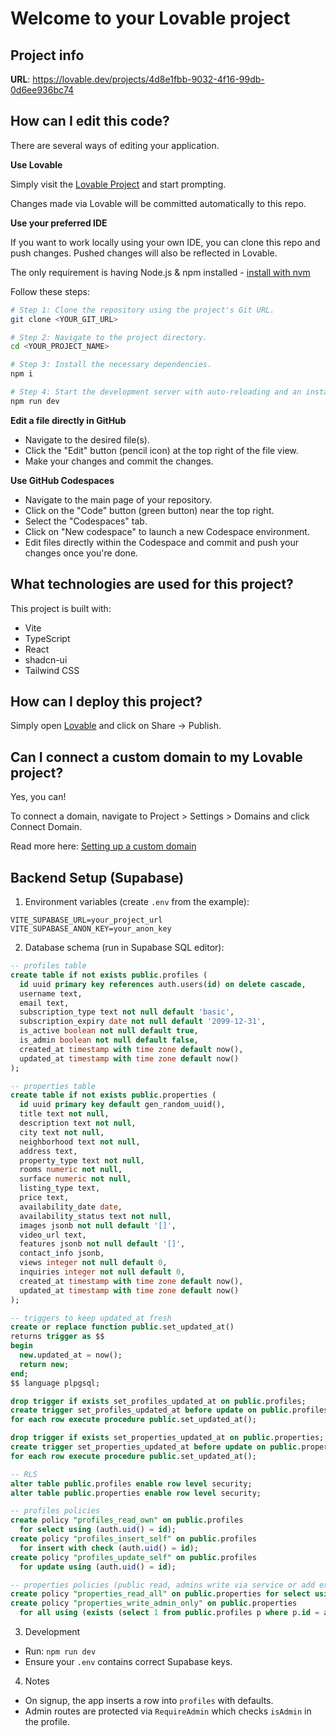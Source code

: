 # Welcome to your Lovable project

## Project info

**URL**: https://lovable.dev/projects/4d8e1fbb-9032-4f16-99db-0d6ee936bc74

## How can I edit this code?

There are several ways of editing your application.

**Use Lovable**

Simply visit the [Lovable Project](https://lovable.dev/projects/4d8e1fbb-9032-4f16-99db-0d6ee936bc74) and start prompting.

Changes made via Lovable will be committed automatically to this repo.

**Use your preferred IDE**

If you want to work locally using your own IDE, you can clone this repo and push changes. Pushed changes will also be reflected in Lovable.

The only requirement is having Node.js & npm installed - [install with nvm](https://github.com/nvm-sh/nvm#installing-and-updating)

Follow these steps:

```sh
# Step 1: Clone the repository using the project's Git URL.
git clone <YOUR_GIT_URL>

# Step 2: Navigate to the project directory.
cd <YOUR_PROJECT_NAME>

# Step 3: Install the necessary dependencies.
npm i

# Step 4: Start the development server with auto-reloading and an instant preview.
npm run dev
```

**Edit a file directly in GitHub**

- Navigate to the desired file(s).
- Click the "Edit" button (pencil icon) at the top right of the file view.
- Make your changes and commit the changes.

**Use GitHub Codespaces**

- Navigate to the main page of your repository.
- Click on the "Code" button (green button) near the top right.
- Select the "Codespaces" tab.
- Click on "New codespace" to launch a new Codespace environment.
- Edit files directly within the Codespace and commit and push your changes once you're done.

## What technologies are used for this project?

This project is built with:

- Vite
- TypeScript
- React
- shadcn-ui
- Tailwind CSS

## How can I deploy this project?

Simply open [Lovable](https://lovable.dev/projects/4d8e1fbb-9032-4f16-99db-0d6ee936bc74) and click on Share -> Publish.

## Can I connect a custom domain to my Lovable project?

Yes, you can!

To connect a domain, navigate to Project > Settings > Domains and click Connect Domain.

Read more here: [Setting up a custom domain](https://docs.lovable.dev/tips-tricks/custom-domain#step-by-step-guide)

## Backend Setup (Supabase)

1) Environment variables (create `.env` from the example):

```
VITE_SUPABASE_URL=your_project_url
VITE_SUPABASE_ANON_KEY=your_anon_key
```

2) Database schema (run in Supabase SQL editor):

```sql
-- profiles table
create table if not exists public.profiles (
  id uuid primary key references auth.users(id) on delete cascade,
  username text,
  email text,
  subscription_type text not null default 'basic',
  subscription_expiry date not null default '2099-12-31',
  is_active boolean not null default true,
  is_admin boolean not null default false,
  created_at timestamp with time zone default now(),
  updated_at timestamp with time zone default now()
);

-- properties table
create table if not exists public.properties (
  id uuid primary key default gen_random_uuid(),
  title text not null,
  description text not null,
  city text not null,
  neighborhood text not null,
  address text,
  property_type text not null,
  rooms numeric not null,
  surface numeric not null,
  listing_type text,
  price text,
  availability_date date,
  availability_status text not null,
  images jsonb not null default '[]',
  video_url text,
  features jsonb not null default '[]',
  contact_info jsonb,
  views integer not null default 0,
  inquiries integer not null default 0,
  created_at timestamp with time zone default now(),
  updated_at timestamp with time zone default now()
);

-- triggers to keep updated_at fresh
create or replace function public.set_updated_at()
returns trigger as $$
begin
  new.updated_at = now();
  return new;
end;
$$ language plpgsql;

drop trigger if exists set_profiles_updated_at on public.profiles;
create trigger set_profiles_updated_at before update on public.profiles
for each row execute procedure public.set_updated_at();

drop trigger if exists set_properties_updated_at on public.properties;
create trigger set_properties_updated_at before update on public.properties
for each row execute procedure public.set_updated_at();

-- RLS
alter table public.profiles enable row level security;
alter table public.properties enable row level security;

-- profiles policies
create policy "profiles_read_own" on public.profiles
  for select using (auth.uid() = id);
create policy "profiles_insert_self" on public.profiles
  for insert with check (auth.uid() = id);
create policy "profiles_update_self" on public.profiles
  for update using (auth.uid() = id);

-- properties policies (public read, admins write via service or add extra checks as needed)
create policy "properties_read_all" on public.properties for select using (true);
create policy "properties_write_admin_only" on public.properties
  for all using (exists (select 1 from public.profiles p where p.id = auth.uid() and p.is_admin = true));
```

3) Development
- Run: `npm run dev`
- Ensure your `.env` contains correct Supabase keys.

4) Notes
- On signup, the app inserts a row into `profiles` with defaults.
- Admin routes are protected via `RequireAdmin` which checks `isAdmin` in the profile.
